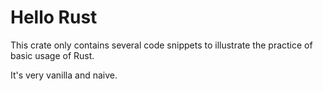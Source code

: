 # Hello Rust

This crate only contains several code snippets to illustrate the practice of basic usage of Rust.

It's very vanilla and naive.
